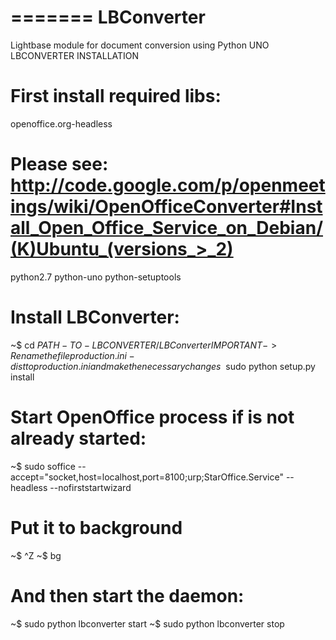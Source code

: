 
=======
LBConverter
===========

Lightbase module for document conversion using Python UNO
LBCONVERTER INSTALLATION

# First install required libs:

openoffice.org-headless
# Please see: http://code.google.com/p/openmeetings/wiki/OpenOfficeConverter#Install_Open_Office_Service_on_Debian/(K)Ubuntu_(versions_>_2)
python2.7
python-uno
python-setuptools

# Install LBConverter:

~$ cd $PATH-TO-LBCONVERTER/LBConverter
IMPORTANT -> Rename the file production.ini-dist to production.ini and make the necessary changes
~$ sudo python setup.py install

# Start OpenOffice process if is not already started:
~$ sudo soffice --accept="socket,host=localhost,port=8100;urp;StarOffice.Service" --headless --nofirststartwizard
# Put it to background
~$ ^Z
~$ bg

# And then start the daemon:

~$ sudo python lbconverter start
~$ sudo python lbconverter stop


